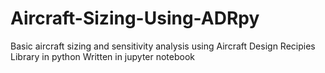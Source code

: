 # Aircraft-Sizing-Using-ADRpy
Basic aircraft sizing and sensitivity analysis using Aircraft Design Recipies Library in python
Written in jupyter notebook
